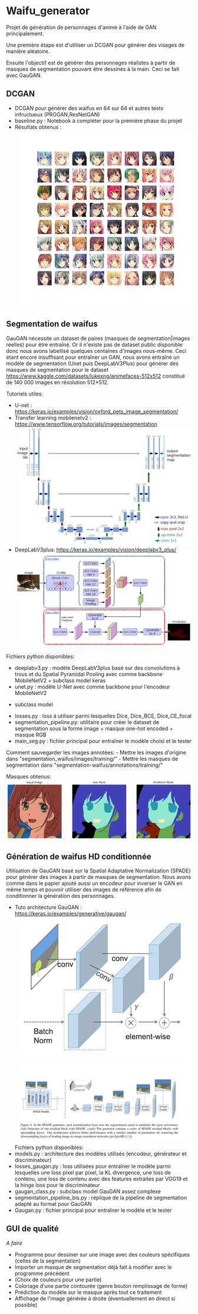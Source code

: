 # Waifu_generator

Projet de génération de personnages d'anime à l'aide de GAN principalement.

Une première étape est d'utiliser un DCGAN pour générer des visages de manière aléatoire.

Ensuite l'objectif est de générer des personnages réalistes à partir de masques de segmentation pouvant être dessinés à la main. Ceci se fait avec GauGAN.

## DCGAN

- DCGAN pour générer des waifus en 64 sur 64 et autres tests infructueux (PROGAN,ResNetGAN)
- baseline.py : Notebook à compléter pour la première phase du projet
- Résultats obtenus :
![alt text](https://github.com/Rubiksman78/Waifu_generator/blob/main/images/generated_images_e064.png?raw=true)

## Segmentation de waifus

GauGAN nécessite un dataset de paires (masques de segmentation|images réelles)
pour être entraîné. Or il n'existe pas de dataset public disponible donc
nous avons labellisé quelques centaines d'images nous-même. Ceci étant
encore insuffisant pour entraîner un GAN, nous avons entraîné un modèle de
segmentation (Unet puis DeepLabV3Plus) pour générer des masques de segmentation
pour le dataset https://www.kaggle.com/datasets/lukexng/animefaces-512x512 
constitué de 140 000 images en résolution 512*512. 

Tutoriels utiles:
- U-net : https://keras.io/examples/vision/oxford_pets_image_segmentation/
- Transfer learning mobilenetv2 : https://www.tensorflow.org/tutorials/images/segmentation
![alt text](https://github.com/Rubiksman78/Waifu_generator/blob/main/images/u-net-architecture-1024x682.png)
- DeepLabV3plus: https://keras.io/examples/vision/deeplabv3_plus/
![alt text](https://github.com/Rubiksman78/Waifu_generator/blob/main/images/1%202mYfKnsX1IqCCSItxpXSGA.png)

Fichiers python disponibles:
- deeplabv3.py : modèle DeepLabV3plus basé sur des convolutions à trous
et du Spatial Pyramidal Pooling avec comme backbone MobileNetV2 +
subclass model keras
- unet.py : modèle U-Net avec comme backbone pour l'encodeur MobileNetV2
+ subclass model
- losses.py : loss à utiliser parmi lesquelles Dice, Dice_BCE, Dice_CE_focal
- segmentation_pipeline.py: utilitaire pour créer le dataset de segmentation
sous la forme image + masque one-hot encoded + masque RGB
- main_seg.py : fichier principal pour entraîner le modèle choisi et le tester

Comment sauvegarder les images annotées:
    - Mettre les images d'origine dans "segmentation_waifus/images/training/"
    - Mettre les masques de segmentation dans "segmentation-waifus/annotations/training/"

Masques obtenus: 
![alt text](https://github.com/Rubiksman78/Waifu_generator/blob/main/images/output.png)
## Génération de waifus HD conditionnée

Utilisation de GauGAN basé sur la Spatial Adaptative Normalization (SPADE) 
pour générer des images à partir de masques de segmentation.
Nous avons comme dans le papier ajouté aussi un encodeur pour inverser
le GAN en même temps et pouvoir utiliser des images de référence afin
de conditionner la génération des personnages.
- Tuto architecture GauGAN : https://keras.io/examples/generative/gaugan/
![alt text](https://github.com/Rubiksman78/Waifu_generator/blob/main/images/spade_layer.png)
![alt text](https://github.com/Rubiksman78/Waifu_generator/blob/main/images/D-YnPm-WwAAvG_G.jpg)
Fichiers python disponibles:
- models.py : architecture des modèles utilisés (encodeur, générateur et
discriminateur)
- losses_gaugan.py : loss utilisées pour entraîner le modèle parmi lesquelles
une loss pixel par pixel, la KL divergence, une loss de contenu, une loss
de contenu avec des features extraites par VGG19 et la hinge loss pour le 
discriminateur
- gaugan_class.py : subclass model GauGAN assez complexe 
- segmentation_pipeline_bis.py : réplique de la pipeline de segmentation
adapté au format pour GauGAN
- Gaugan.py : fichier principal pour entraîner le modèle et le tester

## GUI de qualité

*A faire*
- Programme pour dessiner sur une image avec des couleurs spécifiques (celles de la segmentation)
- Importer un masque de segmentation déjà fait à modifier avec le programme précédent
- (Choix de couleurs pour une partie)
- Coloriage d'une partie contourée (genre bouton remplissage de forme)
- Prédiction du modèle sur le masque après tout ce traitement
- Affichage de l'image générée à droite (éventuellement en direct si possible)
